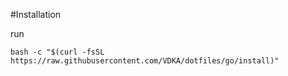 #Installation

run

```
bash -c "$(curl -fsSL https://raw.githubusercontent.com/VDKA/dotfiles/go/install)"
```
